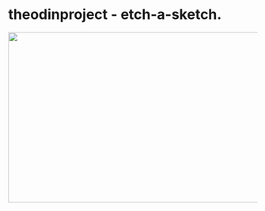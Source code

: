 # theodinproject - etch-a-sketch.

<img src="https://i.imgur.com/8J269pj.gif" width="615" height="345">